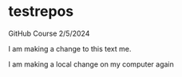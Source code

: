 # testrepos
GitHub Course 2/5/2024

I am making a change to this text me.

I am making a local change on my computer again
